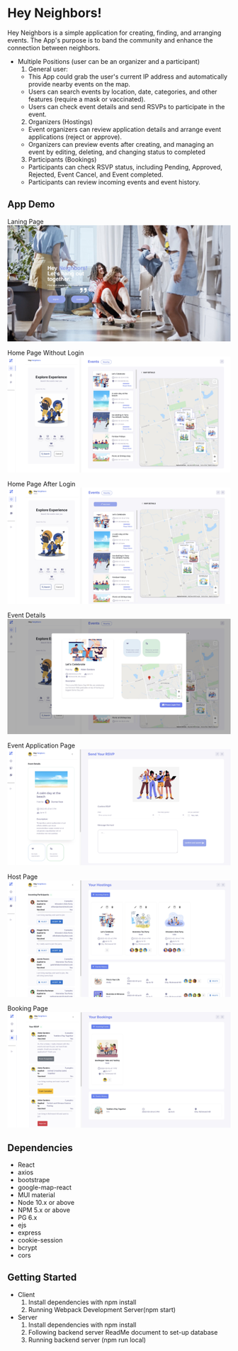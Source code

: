 # Hey Neighbors!

Hey Neighbors is a simple application for creating, finding, and arranging events. The App's purpose is to band the community and enhance the connection between neighbors.

- Multiple Positions (user can be an organizer and a participant)
  1. General user: 
  - This App could grab the user's current IP address and automatically provide nearby events on the map.
  - Users can search events by location, date, categories, and other features (require a mask or vaccinated).
  - Users can check event details and send RSVPs to participate in the event.
  2. Organizers (Hostings)
  - Event organizers can review application details and arrange event applications (reject or approve).
  - Organizers can preview events after creating, and managing an event by editing, deleting, and changing status to completed
  3. Participants (Bookings)
  - Participants can check RSVP status, including Pending, Approved, Rejected, Event Cancel, and Event completed.
  - Participants can review incoming events and event history.

## App Demo

Laning Page
!["Landing Page"](./client/public/LandingPage.jpeg)

Home Page Without Login
!["Home Page1"](./client/public/HomePageWithoutLogin.jpeg)

Home Page After Login
!["Home Page2"](./client/public/HomePageAfterLogin.jpeg)

Event Details
!["Event Details"](./client/public/EventDetailPage.jpeg)

Event Application Page
!["Event Booking"](./client/public/EventApplicationPage.jpeg)

Host Page
!["Host"](./client/public/HostPage.jpeg)

Booking Page
!["Booking"](./client/public/BookingPage.jpeg)

## Dependencies

- React
- axios
- bootstrape
- google-map-react
- MUI material
- Node 10.x or above
- NPM 5.x or above
- PG 6.x
- ejs
- express
- cookie-session
- bcrypt
- cors

## Getting Started
- Client
  1. Install dependencies with npm install
  2. Running Webpack Development Server(npm start)
- Server
  1. Install dependencies with npm install
  2. Following backend server ReadMe document to set-up database 
  3. Running backend server (npm run local)
